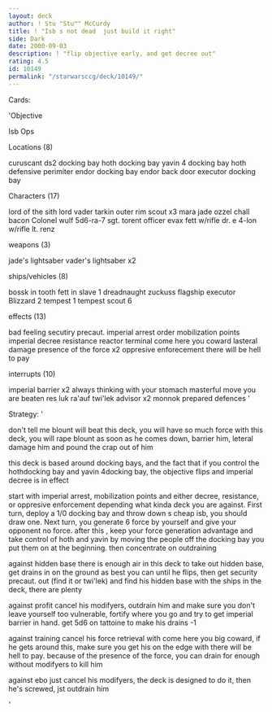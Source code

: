 ```yaml
---
layout: deck
author: ! Stu "Stu™" McCurdy
title: ! "Isb s not dead  just build it right"
side: Dark
date: 2000-09-03
description: ! "flip objective early, and get decree out"
rating: 4.5
id: 10149
permalink: "/starwarsccg/deck/10149/"
---
```

Cards: 

'Objective 

Isb Ops

Locations (8)

curuscant
ds2 docking bay
hoth docking bay
yavin 4 docking bay
hoth defensive perimiter
endor docking bay
endor back door
executor docking bay

Characters (17)

lord of the sith
lord vader
tarkin
outer rim scout x3
mara jade
ozzel
chall bacon
Colonel wulf
5d6-ra-7
sgt. torent
officer evax
fett w/rifle
dr. e
4-lon w/rifle
lt. renz


weapons (3)

jade's lightsaber
vader's lightsaber x2

ships/vehicles (8)

bossk in tooth
fett in slave 1
dreadnaught
zuckuss
flagship executor
Blizzard 2
tempest 1
tempest scout 6

effects (13)

bad feeling
secutiry precaut.
imperial arrest order
mobilization points
imperial decree
resistance
reactor terminal
come here you coward
lasteral damage
presence of the force x2
oppresive enforecement
there will be hell to pay

interrupts (10)

imperial barrier x2
always thinking with your stomach
masterful move
you are beaten
res luk ra'auf
twi'lek advisor x2
monnok
prepared defences
'

Strategy: '

don't tell me blount will beat this deck, you will have so much force with this deck, you will rape blount as soon as he comes down, barrier him, leteral damage him and pound the crap out of him

this deck is based around docking bays, and the fact that if you control the hothdocking bay and yavin 4docking bay, the objective flips and imperial decree is in effect

start with imperial arrest, mobilization points and either decree, resistance, or oppresive enforcement depending what kinda deck you are against.  First turn, deploy a 1/0 docking bay and throw down s cheap isb, you should draw one.  Next turn, you generate 6 force by yourself and give your opponent no force.  after this , keep your force generation advantage and take control of hoth and yavin by moving the people off the docking bay you put them on at the beginning.  then concentrate on outdraining

against hidden base  there is enough air in this deck to take out hidden base, get drains in on the ground as best you can until he flips, then get security precaut. out (find it or twi'lek) and find his hidden base with the ships in the deck, there are plenty

against profit  cancel his modifyers, outdrain him and make sure you don't leave yourself too vulnerable, fortify where you go and try to get imperial barrier in hand.  get 5d6 on tattoine to make his drains -1

against training  cancel his force retrieval with come here you big coward, if he gets around this, make sure you get his on the edge with there will be hell to pay.	because of the presence of the force, you can drain for enough without modifyers to kill him

against ebo just cancel his modifyers, the deck is designed to do it, then he's screwed, jst outdrain him

'
